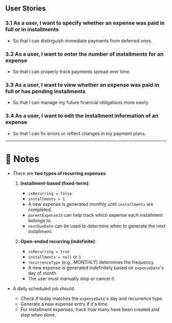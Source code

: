 ## User Stories

### 3.1 As a user, I want to specify whether an expense was paid in full or in installments
- So that I can distinguish immediate payments from deferred ones.

### 3.2 As a user, I want to enter the number of installments for an expense
- So that I can properly track payments spread over time.

### 3.3 As a user, I want to view whether an expense was paid in full or has pending installments
- So that I can manage my future financial obligations more easily.

### 3.4 As a user, I want to edit the installment information of an expense
- So that I can fix errors or reflect changes in my payment plans.

---

# 📌 Notes
- There are **two types of recurring expenses**:
    1. **Installment-based (fixed-term)**:
        - `isRecurring = false`
        - `installments > 1`
        - A new expense is generated monthly until `installments` are completed.
        - `parentExpenseId` can help track which expense each installment belongs to.
        - `nextDueDate` can be used to determine when to generate the next installment.

    2. **Open-ended recurring (indefinite)**:
        - `isRecurring = true`
        - `installments = null` or `1`
        - `recurrenceType` (e.g., MONTHLY) determines the frequency.
        - A new expense is generated indefinitely based on `expenseDate`'s day of month.
        - The user must manually stop or cancel it.

- A daily scheduled job should:
    - Check if today matches the `expenseDate`'s day and recurrence type.
    - Generate a new expense entry if it's time.
    - For installment expenses, track how many have been created and stop when done.
